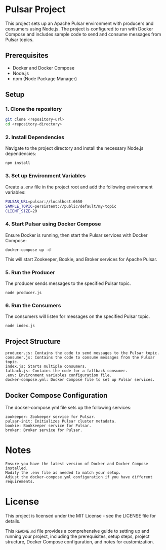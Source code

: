 # Pulsar Project

This project sets up an Apache Pulsar environment with producers and consumers using Node.js. The project is configured to run with Docker Compose and includes sample code to send and consume messages from Pulsar topics.

## Prerequisites

- Docker and Docker Compose
- Node.js
- npm (Node Package Manager)

## Setup

### 1. Clone the repository

```bash
git clone <repository-url>
cd <repository-directory>
```
### 2. Install Dependencies

Navigate to the project directory and install the necessary Node.js dependencies:

```
npm install
```


### 3. Set up Environment Variables

Create a .env file in the project root and add the following environment variables:

```bash
PULSAR_URL=pulsar://localhost:6650
SAMPLE_TOPIC=persistent://public/default/my-topic
CLIENT_SIZE=20
```

### 4. Start Pulsar using Docker Compose

Ensure Docker is running, then start the Pulsar services with Docker Compose:
```
docker-compose up -d
```
This will start Zookeeper, Bookie, and Broker services for Apache Pulsar.

### 5. Run the Producer

The producer sends messages to the specified Pulsar topic.
```
node producer.js
```
### 6. Run the Consumers

The consumers will listen for messages on the specified Pulsar topic.
```
node index.js
```
## Project Structure

    producer.js: Contains the code to send messages to the Pulsar topic.
    consumer.js: Contains the code to consume messages from the Pulsar topic.
    index.js: Starts multiple consumers.
    falback.js: Contains the code for a fallback consumer.
    .env: Environment variables configuration file.
    docker-compose.yml: Docker Compose file to set up Pulsar services.

## Docker Compose Configuration

The docker-compose.yml file sets up the following services:

    zookeeper: Zookeeper service for Pulsar.
    pulsar-init: Initializes Pulsar cluster metadata.
    bookie: Bookkeeper service for Pulsar.
    broker: Broker service for Pulsar.


# Notes

    Ensure you have the latest version of Docker and Docker Compose installed.
    Modify the .env file as needed to match your setup.
    Adjust the docker-compose.yml configuration if you have different requirements.

# License

This project is licensed under the MIT License - see the LICENSE file for details.


This `README.md` file provides a comprehensive guide to setting up and running your project, including the prerequisites, setup steps, project structure, Docker Compose configuration, and notes for customization.

